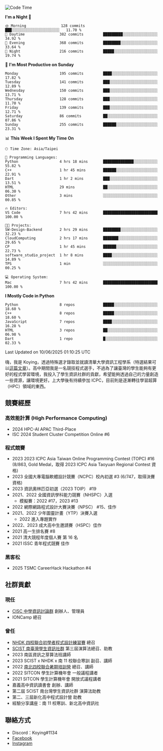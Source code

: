 <!--START_SECTION:waka-->
![Code Time](http://img.shields.io/badge/Code%20Time-1%2C496%20hrs%2030%20mins-blue)

**I'm a Night 🦉** 

```text
🌞 Morning                128 commits         ███░░░░░░░░░░░░░░░░░░░░░░   11.70 % 
🌆 Daytime                382 commits         █████████░░░░░░░░░░░░░░░░   34.92 % 
🌃 Evening                368 commits         ████████░░░░░░░░░░░░░░░░░   33.64 % 
🌙 Night                  216 commits         █████░░░░░░░░░░░░░░░░░░░░   19.74 % 
```
📅 **I'm Most Productive on Sunday** 

```text
Monday                   195 commits         ████░░░░░░░░░░░░░░░░░░░░░   17.82 % 
Tuesday                  141 commits         ███░░░░░░░░░░░░░░░░░░░░░░   12.89 % 
Wednesday                150 commits         ███░░░░░░░░░░░░░░░░░░░░░░   13.71 % 
Thursday                 128 commits         ███░░░░░░░░░░░░░░░░░░░░░░   11.70 % 
Friday                   139 commits         ███░░░░░░░░░░░░░░░░░░░░░░   12.71 % 
Saturday                 86 commits          ██░░░░░░░░░░░░░░░░░░░░░░░   07.86 % 
Sunday                   255 commits         ██████░░░░░░░░░░░░░░░░░░░   23.31 % 
```


📊 **This Week I Spent My Time On** 

```text
🕑︎ Time Zone: Asia/Taipei

💬 Programming Languages: 
Python                   4 hrs 18 mins       ██████████████░░░░░░░░░░░   55.82 % 
C++                      1 hr 45 mins        ██████░░░░░░░░░░░░░░░░░░░   22.91 % 
Dart                     1 hr 2 mins         ███░░░░░░░░░░░░░░░░░░░░░░   13.51 % 
HTML                     29 mins             ██░░░░░░░░░░░░░░░░░░░░░░░   06.30 % 
Other                    3 mins              ░░░░░░░░░░░░░░░░░░░░░░░░░   00.85 % 

🔥 Editors: 
VS Code                  7 hrs 42 mins       █████████████████████████   100.00 % 

🐱‍💻 Projects: 
SW-Design-Backend        2 hrs 29 mins       ████████░░░░░░░░░░░░░░░░░   32.23 % 
CloudComputing           2 hrs 17 mins       ███████░░░░░░░░░░░░░░░░░░   29.65 % 
CP                       1 hr 45 mins        ██████░░░░░░░░░░░░░░░░░░░   22.73 % 
software_studio_project  1 hr 8 mins         ████░░░░░░░░░░░░░░░░░░░░░   14.89 % 
TPS                      1 min               ░░░░░░░░░░░░░░░░░░░░░░░░░   00.25 % 

💻 Operating System: 
Mac                      7 hrs 42 mins       █████████████████████████   100.00 % 
```

**I Mostly Code in Python** 

```text
Python                   8 repos             █████░░░░░░░░░░░░░░░░░░░░   18.60 % 
C++                      8 repos             █████░░░░░░░░░░░░░░░░░░░░   18.60 % 
JavaScript               7 repos             ████░░░░░░░░░░░░░░░░░░░░░   16.28 % 
HTML                     3 repos             ██░░░░░░░░░░░░░░░░░░░░░░░   06.98 % 
Dart                     1 repo              █░░░░░░░░░░░░░░░░░░░░░░░░   02.33 % 
```




 Last Updated on 10/06/2025 01:10:25 UTC
<!--END_SECTION:waka-->


嗨，我是 Koying，透過特殊選才錄取並就讀清華大學資訊工程學系（特選結果可以[這篇文章](https://koyingtw.github.io/2022/10/31/%E7%89%B9%E9%81%B8%E5%BF%83%E5%BE%97/)）。高中期間我是一名競技程式選手，不過為了讓臺灣的學生能夠有更好的程式學習環境，我投入了學生資訊社群的貢獻，希望能夠透過自己的力量創造一些資源，讓環境更好。上大學後有持續參加 ICPC，目前則是逐漸轉往學習超算（HPC）領域的東西。

## 競賽經歷
### 高效能計算 (High Performance Computing)
- 2024 HPC-AI APAC Third-Place
- ISC 2024 Student Cluster Competition Online #6

### 程式競賽
- 2023 2023 ICPC Asia Taiwan Online Programming Contest (TOPC) #16 (8/863, Gold Medal，取得 2023 ICPC Asia Taoyuan Regional Contest 資格)
- 2023 全國大專電腦軟體設計競賽（NCPC）校內初選 #3 (6/747，取得決賽資格)
- 2023 資訊奧林匹亞初選（2023 TOIP） #19
- 2021、2022 全國資訊學科能力競賽（NHSPC）入選
    - 模擬賽：2022 #17，2023 #13
- 2022 網際網路程式設計大賽決賽（NPSC） #15、佳作
- 2021、2022 少年圖靈計畫（YTP）決賽入選
    - 2022 進入專題實作
- 2022、2023 成大高中生邀請賽（HSPC）佳作
- 2021 高一生排名賽 #8
- 2021 清大競程年度個人賽 第 16 名
- 2021 ISSC 青年程式競賽 佳作

### 黑客松
- 2025 TSMC CareerHack Hackathon #4

## 社群貢獻
### 現任
- [CISC 中學資訊討論群](https://discord.gg/mc9CgJvjZz) 創辦人、管理員
- IONCamp 總召

### 曾任
- [NHDK 四校聯合初學者程式設計練習賽](https://www.facebook.com/profile.php?id=100064076583372) 總召
- [SCIST 南臺灣學生資訊社群](https://www.facebook.com/scist.tw) 第三屆演算法總召、助教
- 2023 南區資訊之芽算法班講師
- 2023 SCIST x NHDK x 南 11 校聯合寒訓 副召、講師
- 2022 [南北四校聯合暑期培訓營](https://github.com/HHSH-CYSH-WGSH-HSNU-Summer-Camp/) 總召、講師
- 2022 SITCON 學生計算機年會 一般議程講者
- 2021 SITCON 學生計算機年會 開放式議程講者
- 嘉義高中資訊讀書會 創辦、講師
- 第二屆 SCIST 南台灣學生資訊社群 演算法助教
- 第二、三屆新化高中程式設計營 助教
- 經驗分享講座：南 11 校寒訓、新北高中資訊社

## 聯絡方式
- Discord：Koying#1134
- [Facebook](https://www.facebook.com/profile.php?id=100015800760577)
- [Instagram](https://www.instagram.com/cisc._.koying/)
